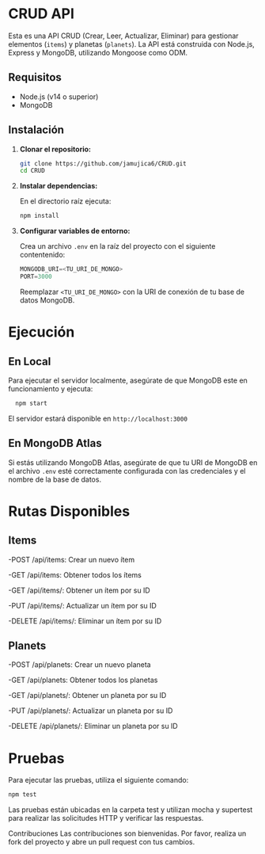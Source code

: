 # CRUD API

Esta es una API CRUD (Crear, Leer, Actualizar, Eliminar) para gestionar elementos (`items`) y planetas (`planets`). La API está construida con Node.js, Express y MongoDB, utilizando Mongoose como ODM.

## Requisitos

- Node.js (v14 o superior)
- MongoDB

## Instalación

1. **Clonar el repositorio:**



   ```bash
   git clone https://github.com/jamujica6/CRUD.git
   cd CRUD
   ```

2. **Instalar dependencias:**

   En el directorio raíz ejecuta:
    
   ```bash
   npm install  
   ```     
          


3. **Configurar variables de entorno:**

   Crea un archivo `.env` en la raíz del proyecto con el siguiente contentenido:

   ```javascript
   MONGODB_URI=<TU_URI_DE_MONGO>
   PORT=3000
   ```   
   
   Reemplazar `<TU_URI_DE_MONGO>` con la URI de conexión de tu base de datos MongoDB.



# Ejecución

   ## En Local

   Para ejecutar el servidor localmente, asegúrate de que MongoDB este en funcionamiento y ejecuta:

   ```bash #
     npm start
   ```
   El servidor estará disponible en `http://localhost:3000`

   ## En MongoDB Atlas

   Si estás utilizando MongoDB Atlas, asegúrate de que tu URI de MongoDB en el archivo `.env` esté correctamente configurada con las credenciales y el nombre de la base de datos.
 
# Rutas Disponibles

   ## Items
   -POST /api/items: Crear un nuevo ítem

   -GET /api/items: Obtener todos los ítems

   -GET /api/items/: Obtener un ítem por su ID

   -PUT /api/items/: Actualizar un ítem por su ID

   -DELETE /api/items/: Eliminar un ítem por su ID
   
   ## Planets
   -POST /api/planets: Crear un nuevo planeta

   -GET /api/planets: Obtener todos los planetas

   -GET /api/planets/: Obtener un planeta por su ID

   -PUT /api/planets/: Actualizar un planeta por su ID

   -DELETE /api/planets/: Eliminar un planeta por su ID

# Pruebas

Para ejecutar las pruebas, utiliza el siguiente comando:

```bash
npm test
```
Las pruebas están ubicadas en la carpeta test y utilizan mocha y supertest para realizar las solicitudes HTTP y verificar las respuestas.

Contribuciones
Las contribuciones son bienvenidas. Por favor, realiza un fork del proyecto y abre un pull request con tus cambios.